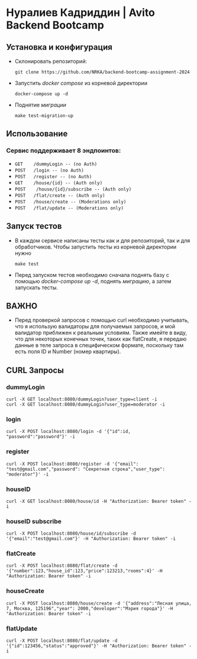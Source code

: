 # Нуралиев Кадриддин | Avito Backend Bootcamp

## Установка и конфигурация
+ Склонировать репозиторий:
  ```
  git clone https://github.com/NRKA/backend-bootcamp-assignment-2024
  ```
+ Запустить *docker compose* из корневой директории
  ```make
  docker-compose up -d
  ```
+ Поднятие *миграции*
  ```make
  make test-migration-up
  ```
## Использование
### Сервис поддерживает 8 эндпоинтов:
+ `GET    /dummyLogin -- (no Auth)`
+ `POST   /login -- (no Auth)`
+ `POST   /register -- (no Auth)`
+ `GET    /house/{id} -- (Auth only)`
+ `POST    /house/{id}/subscribe -- (Auth only)`
+ `POST   /flat/create -- (Auth only)`
+ `POST   /house/create -- (Moderations only)`
+ `POST   /flat/update -- (Moderations only)`

## Запуск тестов
+ В каждом сервисе написаны тесты как и для репозиторий, так и для обработчиков. Чтобы запустить тесты из корневой директории нужно  
  ```make
  make test
  ```
+ Перед запуском тестов необходимо сначала поднять базу с помощью *docker-compose up -d*, поднять *миграцию*, а затем запускать тесты.

## ВАЖНО
+ Перед проверкой запросов с помощью curl необходимо учитывать, что я использую валидаторы для получаемых запросов, и мой валидатор приближен к реальным условиям. Также имейте в виду, что для некоторых конечных точек, таких как flatCreate, я передаю данные в теле запроса в специфическом формате, поскольку там есть поля ID и Number (номер квартиры).
## CURL Запросы
### dummyLogin
```
curl -X GET localhost:8080/dummyLogin?user_type=client -i
curl -X GET localhost:8080/dummyLogin?user_type=moderator -i
```
### login
```
curl -X POST localhost:8080/login -d '{"id":id, "password":"password"}' -i
```
### register
```
curl -X POST localhost:8080/register -d '{"email": "test@gmail.com","password": "Секретная строка","user_type": "moderator"}' -i
```
### houseID
```
curl -X GET localhost:8080/house/id -H "Authorization: Bearer token" -i
```
### houseID subscribe
```
curl -X POST localhost:8080/house/id/subscribe -d '{"email":"test@gmail.com"}' -H "Authorization: Bearer token" -i
```
### flatCreate
```
curl -X POST localhost:8080/flat/create -d '{"number":123,"house_id":123,"price":123213,"rooms":4}' -H "Authorization: Bearer token" -i
```
### houseCreate
```
curl -X POST localhost:8080/house/create -d '{"address":"Лесная улица, 7, Москва, 125196","year": 2000,"developer":"Мэрия города"}' -H "Authorization: Bearer token" -i
```
### flatUpdate
```
curl -X POST localhost:8080/flat/update -d '{"id":123456,"status":"approved"}' -H "Authorization: Bearer token" -i
```